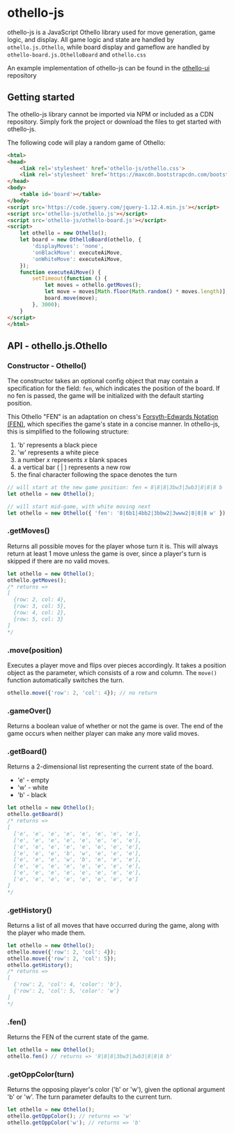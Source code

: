 # othello-js
othello-js is a JavaScript Othello library used for move generation, game logic, and display. All game logic and state are handled by ```othello.js.Othello```, while board display and gameflow are handled by ```othello-board.js.OthelloBoard``` and ```othello.css```

An example implementation of othello-js can be found in the [othello-ui](https://github.com/schwadan001/othello-ui) repository


## Getting started
The othello-js library cannot be imported via NPM or included as a CDN repository. Simply fork the project or download the files to get started with othello-js.

The following code will play a random game of Othello:

``` html
<html>
<head>
    <link rel='stylesheet' href='othello-js/othello.css'>
    <link rel='stylesheet' href='https://maxcdn.bootstrapcdn.com/bootstrap/4.3.1/css/bootstrap.min.css'>
</head>
<body>
    <table id='board'></table>
</body>
<script src='https://code.jquery.com/jquery-1.12.4.min.js'></script>
<script src='othello-js/othello.js'></script>
<script src='othello-js/othello-board.js'></script>
<script>
    let othello = new Othello();
    let board = new OthelloBoard(othello, {
        'displayMoves': 'none',
        'onBlackMove': executeAiMove,
        'onWhiteMove': executeAiMove,
    });
    function executeAiMove() {
        setTimeout(function () {
            let moves = othello.getMoves();
            let move = moves[Math.floor(Math.random() * moves.length)];
            board.move(move);
        }, 3000);
    }
</script>
</html>
```


## API - othello.js.Othello

### Constructor - Othello()
The constructor takes an optional config object that may contain a specification for the field: ```fen```, which indicates the position of the board. If no fen is passed, the game will be initialized with the default starting position. 

This Othello "FEN" is an adaptation on chess's [Forsyth-Edwards Notation (FEN)](http://en.wikipedia.org/wiki/Forsyth%E2%80%93Edwards_Notation), which specifies the game's state in a concise manner. In othello-js, this is simplified to the following structure:
  1. 'b' represents a black piece
  1. 'w' represents a white piece
  1. a number _x_ represents _x_ blank spaces
  1. a vertical bar ( | ) represents a new row
  1. the final character following the space denotes the turn

``` javascript
// will start at the new game position: fen = 8|8|8|3bw3|3wb3|8|8|8 b
let othello = new Othello();

// will start mid-game, with white moving next
let othello = new Othello({ 'fen': '8|6b1|4bb2|3bbw2|3www2|8|8|8 w' });
```

### .getMoves()
Returns all possible moves for the player whose turn it is. This will always return at least 1 move unless the game is over, since a player's turn is skipped if there are no valid moves.

```javascript
let othello = new Othello();
othello.getMoves();
/* returns => 
[
  {row: 2, col: 4},
  {row: 3, col: 5},
  {row: 4, col: 2},
  {row: 5, col: 3}
]
*/
```

### .move(position)
Executes a player move and flips over pieces accordingly. It takes a position object as the parameter, which consists of a row and column. The ```move()``` function automatically switches the turn.

```javascript
othello.move({'row': 2, 'col': 4}); // no return
```

### .gameOver()
Returns a boolean value of whether or not the game is over. The end of the game occurs when neither player can make any more valid moves.

### .getBoard()
Returns a 2-dimensional list representing the current state of the board.
  * 'e' - empty
  * 'w' - white
  * 'b' - black

```javascript
let othello = new Othello();
othello.getBoard()
/* returns =>
[
  ['e', 'e', 'e', 'e', 'e', 'e', 'e', 'e'],
  ['e', 'e', 'e', 'e', 'e', 'e', 'e', 'e'],
  ['e', 'e', 'e', 'e', 'e', 'e', 'e', 'e'],
  ['e', 'e', 'e', 'b', 'w', 'e', 'e', 'e'],
  ['e', 'e', 'e', 'w', 'b', 'e', 'e', 'e'],
  ['e', 'e', 'e', 'e', 'e', 'e', 'e', 'e'],
  ['e', 'e', 'e', 'e', 'e', 'e', 'e', 'e'],
  ['e', 'e', 'e', 'e', 'e', 'e', 'e', 'e']
]
*/
```

### .getHistory()
Returns a list of all moves that have occurred during the game, along with the player who made them.

```javascript
let othello = new Othello();
othello.move({'row': 2, 'col': 4});
othello.move({'row': 2, 'col': 5});
othello.getHistory();
/* returns => 
[
  {'row': 2, 'col': 4, 'color': 'b'},
  {'row': 2, 'col': 5, 'color': 'w'}
]
*/
```

### .fen()
Returns the FEN of the current state of the game.

``` javascript
let othello = new Othello();
othello.fen() // returns => '8|8|8|3bw3|3wb3|8|8|8 b'
```

### .getOppColor(turn)
Returns the opposing player's color ('b' or 'w'), given the optional argument 'b' or 'w'. The turn parameter defaults to the current turn.

```javascript
let othello = new Othello();
othello.getOppColor(); // returns => 'w'
othello.getOppColor('w'); // returns => 'b'
```
